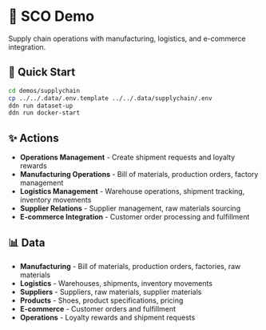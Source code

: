 # 👟 SCO Demo

Supply chain operations with manufacturing, logistics, and e-commerce integration.

## 🚀 Quick Start

```bash
cd demos/supplychain
cp ../../.data/.env.template ../../.data/supplychain/.env
ddn run dataset-up
ddn run docker-start
```

## ✨ Actions

- **Operations Management** - Create shipment requests and loyalty rewards
- **Manufacturing Operations** - Bill of materials, production orders, factory management
- **Logistics Management** - Warehouse operations, shipment tracking, inventory movements
- **Supplier Relations** - Supplier management, raw materials sourcing
- **E-commerce Integration** - Customer order processing and fulfillment

## 📊 Data

- **Manufacturing** - Bill of materials, production orders, factories, raw materials
- **Logistics** - Warehouses, shipments, inventory movements
- **Suppliers** - Suppliers, raw materials, supplier materials
- **Products** - Shoes, product specifications, pricing
- **E-commerce** - Customer orders and fulfillment
- **Operations** - Loyalty rewards and shipment requests
